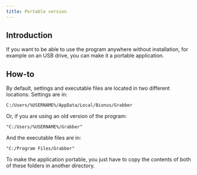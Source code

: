 ```yaml
---
title: Portable version
---
```



## Introduction

If you want to be able to use the program anywhere without installation, for example on an USB drive, you can make it a portable application.


## How-to

By default, settings and executable files are located in two different locations. Settings are in:
```
C:/Users/%USERNAME%/AppData/Local/Bionus/Grabber
```
Or, if you are using an old version of the program:
```
"C:/Users/%USERNAME%/Grabber"
```
And the executable files are in:
```
"C:/Program Files/Grabber"
```
To make the application portable, you just have to copy the contents of both of these folders in another directory.